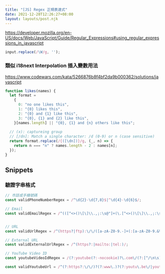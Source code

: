 ```yaml
---
title: "[JS] Regex 正規表達式"
date: 2021-12-28T12:26:27+08:00
layout: layouts/post.njk
---
```


https://developer.mozilla.org/en-US/docs/Web/JavaScript/Guide/Regular_Expressions#using_regular_expressions_in_javascript

```js
input.replace(/\W/g, '');
```

### 類似 i18next Interpolation 插入變數用法

https://www.codewars.com/kata/5266876b8f4bf2da9b000362/solutions/javascript

```js
function likes(names) {
  let format =
    {
      0: "no one likes this",
      1: "{0} likes this",
      2: "{0} and {1} like this",
      3: "{0}, {1} and {2} like this",
    }[names.length] || "{0}, {1} and {n} others like this";
 
  // (x): captureing group
  // [/dn]: Match a single character: /d (0-9) or n (case sensitive)
  return format.replace(/{([\dn])}/g, (_, n) => {
    return n === "n" ? names.length - 2 : names[n];
  });
}
```



## Snippets

### 驗證字串格式

```js
// 市話或手機號碼
const validPhoneNumberRegex = /^\d{2}-\d{7,8}$|^\d{4}-\d{6}$/;

// Email
const validEmailRegex = /^(([^<>()\[\]\\.,;:\s@"]+(\.[^<>()\[\]\\.,;:\s@"]+)*)|(".+"))@((\[[0-9]{1,3}\.[0-9]{1,3}\.[0-9]{1,3}\.[0-9]{1,3}\])|(([a-zA-Z\-0-9]+\.)+[a-zA-Z]{2,}))$/;


// URL
const validUrlRegex = /^(https?|ftp):\/\/([a-zA-Z0-9.-]+(:[a-zA-Z0-9.&%$-]+)@)((25[0-5]|2[0-4][0-9]|1[0-9]{2}|[1-9][0-9]?)(\.(25[0-5]|2[0-4][0-9]|1[0-9]{2}|[1-9]?[0-9])){3}|([a-zA-Z0-9-]+\.)[a-zA-Z0-9-]+\.(com|edu|gov|int|mil|net|org|biz|arpa|info|name|pro|aero|coop|museum|[a-zA-Z]{2}))(:[0-9]+)(\/($|[a-zA-Z0-9.,?'\\+&%$#=~_-]+))*$/;

// External URL
const validExternalUrlRegex = /^(https?:|mailto:|tel:)/;

// YouTube Video ID
const youtubeVideoIdRegex = /(?:youtube(?:-nocookie)?\.com\/(?:[^/\n\s]+\/\S+\/|(?:v|e(?:mbed)?)\/|\S*?[?&]v=)|youtu\.be\/)([a-zA-Z0-9_-]{11})/i;

const validYoutubeUrl = /^(?:https?:\/\/)?(?:www\.)?(?:youtu\.be\/|youtube\.com\/(?:embed\/|v\/))((\w|-){11})?$/;

```





